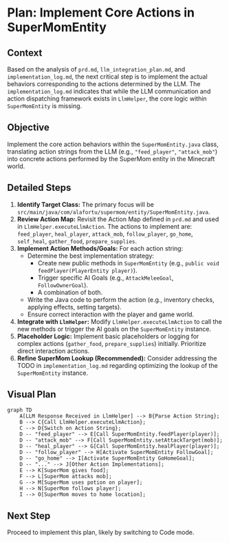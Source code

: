 # Plan: Implement Core Actions in SuperMomEntity

## Context

Based on the analysis of `prd.md`, `llm_integration_plan.md`, and `implementation_log.md`, the next critical step is to implement the actual behaviors corresponding to the actions determined by the LLM. The `implementation_log.md` indicates that while the LLM communication and action dispatching framework exists in `LlmHelper`, the core logic within `SuperMomEntity` is missing.

## Objective

Implement the core action behaviors within the `SuperMomEntity.java` class, translating action strings from the LLM (e.g., `"feed_player"`, `"attack_mob"`) into concrete actions performed by the SuperMom entity in the Minecraft world.

## Detailed Steps

1.  **Identify Target Class:** The primary focus will be `src/main/java/com/alafortu/supermom/entity/SuperMomEntity.java`.
2.  **Review Action Map:** Revisit the Action Map defined in `prd.md` and used in `LlmHelper.executeLlmAction`. The actions to implement are: `feed_player`, `heal_player`, `attack_mob`, `follow_player`, `go_home`, `self_heal`, `gather_food`, `prepare_supplies`.
3.  **Implement Action Methods/Goals:** For each action string:
    *   Determine the best implementation strategy:
        *   Create new public methods in `SuperMomEntity` (e.g., `public void feedPlayer(PlayerEntity player)`).
        *   Trigger specific AI Goals (e.g., `AttackMeleeGoal`, `FollowOwnerGoal`).
        *   A combination of both.
    *   Write the Java code to perform the action (e.g., inventory checks, applying effects, setting targets).
    *   Ensure correct interaction with the player and game world.
4.  **Integrate with `LlmHelper`:** Modify `LlmHelper.executeLlmAction` to call the new methods or trigger the AI goals on the `SuperMomEntity` instance.
5.  **Placeholder Logic:** Implement basic placeholders or logging for complex actions (`gather_food`, `prepare_supplies`) initially. Prioritize direct interaction actions.
6.  **Refine SuperMom Lookup (Recommended):** Consider addressing the TODO in `implementation_log.md` regarding optimizing the lookup of the `SuperMomEntity` instance.

## Visual Plan

```mermaid
graph TD
    A[LLM Response Received in LlmHelper] --> B{Parse Action String};
    B --> C{Call LlmHelper.executeLlmAction};
    C --> D{Switch on Action String};
    D -- "feed_player" --> E[Call SuperMomEntity.feedPlayer(player)];
    D -- "attack_mob" --> F[Call SuperMomEntity.setAttackTarget(mob)];
    D -- "heal_player" --> G[Call SuperMomEntity.healPlayer(player)];
    D -- "follow_player" --> H[Activate SuperMomEntity FollowGoal];
    D -- "go_home" --> I[Activate SuperMomEntity GoHomeGoal];
    D -- "..." --> J[Other Action Implementations];
    E --> K[SuperMom gives food];
    F --> L[SuperMom attacks mob];
    G --> M[SuperMom uses potion on player];
    H --> N[SuperMom follows player];
    I --> O[SuperMom moves to home location];
```

## Next Step

Proceed to implement this plan, likely by switching to Code mode.
